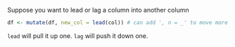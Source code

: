 Suppose you want to lead or lag a column into another column

```r
df <- mutate(df, new_col = lead(col)) # can add ', n = _' to move more than one

```
```lead``` will pull it up one. ```lag``` will push it down one.
